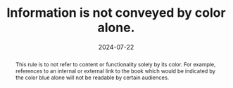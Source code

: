 ---
N: '176'
Rubrique: Présentation
title: Information is not conveyed by color alone.
abstract: "This rule is to not refer to content or functionality solely by its color. For example, references to an internal or external link to the book which would be indicated by the color blue alone will not be readable by certain audiences."
categories: ["Presentation"]
agrege: O4176-E056
opquast: '4 176'
indiceebook: '56'
description: "Rule n° 056"
before: "055"
weight: "056"
after: "057"
actif: '1'
layout: rules
date: 2024-07-22
tags: ["Accessibility", ""]
objectif: ["Allow access to information for users whose terminal or reading software, technical assistance or disability (such as color blindness) do not allow them to visualize or differentiate colors", "Improve accessibility content for people with disabilities"]
Meo: ["Provide a complement to the color to convey the information it carries. This complement, independent of the CSS formatting layer, can be of several types, for example: 
<ul>
<li>Provide semantic markup (strong, em, etc.);</li>
<li>Add hatches, patterns, borders, etc. in maps and graphs.
</li>
</ul>
"]
Controle: ["The verification requires visually comparing two types of display of the book: a normal display and a display where the colors will be deactivated (rendered on a computer screen and rendered on an e-reader with a grayscale screen).
", "The verification requires visually comparing two types of display of the book: a normal display and a display where the colors will be deactivated (rendered on a computer screen and rendered on an e-reader with a grayscale screen).
"]
epubcheck: 
ace: 
Source: ["Opquast"]
Referentiel: [""]
Steps: ["conception", ""]
---